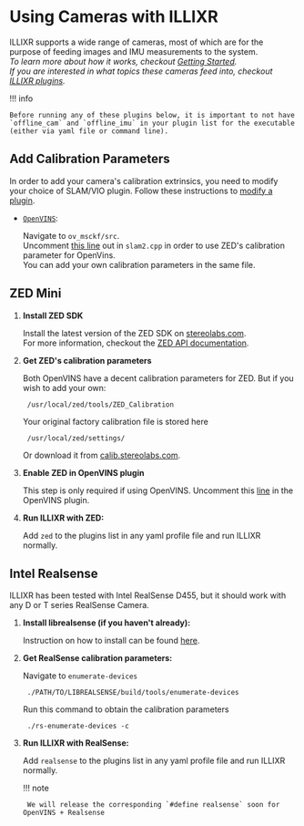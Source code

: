 
# Using Cameras with ILLIXR

ILLIXR supports a wide range of cameras, most of which are for the purpose of feeding images and IMU measurements to the system. <br>
*To learn more about how it works, checkout [Getting Started][12].* <br>
*If you are interested in what topics these cameras feed into, checkout [ILLIXR plugins][P10].*


!!! info
   
    Before running any of these plugins below, it is important to not have `offline_cam` and `offline_imu` in your plugin list for the executable (either via yaml file or command line).

## Add Calibration Parameters
In order to add your camera's calibration extrinsics, you need to modify your choice of SLAM/VIO plugin. Follow these instructions to [modify a plugin][21].

-   [`OpenVINS`][E16]:
    
    Navigate to `ov_msckf/src`.<br>
    Uncomment [this line][E13] out in `slam2.cpp` in order to use ZED's calibration parameter for OpenVins. <br>
    You can add your own calibration parameters in the same file.     

## ZED Mini

1. **Install ZED SDK** 

    Install the latest version of the ZED SDK on [stereolabs.com][E11].<br>
    For more information, checkout the [ZED API documentation][E12].

2. **Get ZED's calibration parameters**

    Both OpenVINS have a decent calibration parameters for ZED. But if you wish to add your own: 
    
        /usr/local/zed/tools/ZED_Calibration

    Your original factory calibration file is stored here

        /usr/local/zed/settings/

    Or download it from [calib.stereolabs.com][E18].

3. **Enable ZED in OpenVINS plugin**

    This step is only required if using OpenVINS. Uncomment this [line][E19] in the OpenVINS plugin. 

4. **Run ILLIXR with ZED:**  

    Add `zed` to the plugins list in any yaml profile file and run ILLIXR normally.

## Intel Realsense 

ILLIXR has been tested with Intel RealSense D455, but it should work with any D or T series RealSense Camera. 

1. **Install librealsense (if you haven't already):**

    Instruction on how to install can be found [here][E14].

2. **Get RealSense calibration parameters:**

    Navigate to `enumerate-devices`
    
        ./PATH/TO/LIBREALSENSE/build/tools/enumerate-devices 

    Run this command to obtain the calibration parameters

        ./rs-enumerate-devices -c

3. **Run ILLIXR with RealSense:**  

    Add `realsense` to the plugins list in any yaml profile file and run ILLIXR normally.
    
    !!! note 
 
        We will release the corresponding `#define realsense` soon for OpenVINS + Realsense


[//]: # (- plugins -)

[P10]: ../illixr_plugins.md

[//]: # (- external -)

[E11]: https://www.stereolabs.com/docs/installation/linux/
[E12]: https://www.stereolabs.com/docs/api/
[E13]: https://github.com/ILLIXR/open_vins/blob/43b42dddaf9d3b8e6257e0bb8a91053b59a677e4/ov_msckf/src/slam2.cpp#L24
[E14]: https://github.com/IntelRealSense/librealsense/blob/development/doc/distribution_linux.md
[E16]: https://github.com/ILLIXR/open_vins
[E18]: https://www.stereolabs.com/developers/calib/
[E19]: https://github.com/ILLIXR/open_vins/blob/820a4dcba4423366233da1cb60d8b3b4bf2960e4/ov_msckf/src/slam2.cpp#L24

[//]: # (- Internal -)

[11]:   writing_your_plugin.md
[12]:   ../getting_started.md
[21]:   modifying_a_plugin.md
